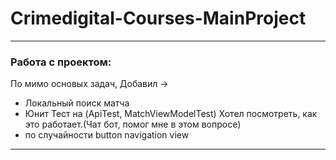 # Crimedigital-Courses-MainProject

----------------------------------------------------------------------------------------------------------------------
### Работа с проектом:
По мимо основых задач, Добавил ->
- Локальный поиск матча
- Юнит Тест на (ApiTest, MatchViewModelTest) Хотел посмотреть, как это работает.(Чат бот, помог мне в этом вопросе)
- по случайности button navigation view

----------------------------------------------------------------------------------------------------------------------
